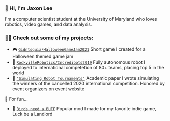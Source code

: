 ### 👋 Hi, I'm Jaxon Lee
I'm a computer scientist student at the University of Maryland who loves robotics, video games, and data analysis.

### 👨‍💻 Check out some of my projects:
- 🎮 [`Gidntsquia/HalloweenGameJam2021`](https://github.com/Gidntsquia/HalloweenGameJam2021) Short game I created for a Halloween themed game jam
- 🤖 [`RockvilleRobotics/Incredibots2019`](https://github.com/rockvillerobotics/Incredibots2019) Fully autonomous robot I deployed to international competetion of 80+ teams, placing top 5 in the world
- 📄 [`"Simulating Robot Tournaments"`](https://github.com/Gidntsquia/JaxonLee/files/7237609/Lee_IB_Math_IA.pdf) Academic paper I wrote simulating the winners of the cancelled 2020 international competition. Honored by event organizers on event website

🤿 For fun...
- 🦅 [`Birds need a BUFF`](https://steamcommunity.com/sharedfiles/filedetails/?id=2721164122&searchtext=) Popular mod I made for my favorite indie game, Luck be a Landlord
